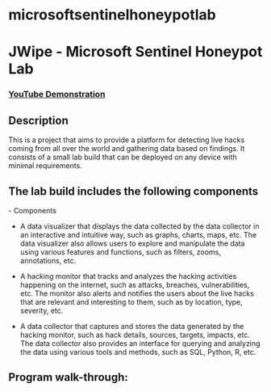 # microsoftsentinelhoneypotlab

<h1>JWipe - Microsoft Sentinel Honeypot Lab</h1>

 ### [YouTube Demonstration](https://youtu.be/7eJexJVCqJo)

<h2>Description</h2>
This is a project that aims to provide a platform for detecting live hacks coming from all over the world and gathering data based on findings. It consists of a small lab build that can be deployed on any device with minimal requirements. 
<br />


<h2>The lab build includes the following components</h2>
- Components

- A data visualizer that displays the data collected by the data collector in an interactive and intuitive way, such as graphs, charts, maps, etc. The data visualizer also allows users to explore and manipulate the data using various features and functions, such as filters, zooms, annotations, etc.

- A hacking monitor that tracks and analyzes the hacking activities happening on the internet, such as attacks, breaches, vulnerabilities, etc. The monitor also alerts and notifies the users about the live hacks that are relevant and interesting to them, such as by location, type, severity, etc.

- A data collector that captures and stores the data generated by the hacking monitor, such as hack details, sources, targets, impacts, etc. The data collector also provides an interface for querying and analyzing the data using various tools and methods, such as SQL, Python, R, etc.

<h2>Program walk-through:</h2>
<!--
<p align="center">
Launch the utility: <br/>
<img src="https://i.imgur.com/62TgaWL.png" height="80%" width="80%" alt="Disk Sanitization Steps"/>
<br />
<br />
Select the disk:  <br/>
<img src="https://i.imgur.com/tcTyMUE.png" height="80%" width="80%" alt="Disk Sanitization Steps"/>
<br />
<br />
Enter the number of passes: <br/>
<img src="https://i.imgur.com/nCIbXbg.png" height="80%" width="80%" alt="Disk Sanitization Steps"/>
<br />
<br />
Confirm your selection:  <br/>
<img src="https://i.imgur.com/cdFHBiU.png" height="80%" width="80%" alt="Disk Sanitization Steps"/>
<br />
<br />
Wait for process to complete (may take some time):  <br/>
<img src="https://i.imgur.com/JL945Ga.png" height="80%" width="80%" alt="Disk Sanitization Steps"/>
<br />
<br />
Sanitization complete:  <br/>
<img src="https://i.imgur.com/K71yaM2.png" height="80%" width="80%" alt="Disk Sanitization Steps"/>
<br />
<br />
Observe the wiped disk:  <br/>
<img src="https://i.imgur.com/AeZkvFQ.png" height="80%" width="80%" alt="Disk Sanitization Steps"/>
</p>
--!>
<!--
 ```diff
- text in red
+ text in green
! text in orange
# text in gray
@@ text in purple (and bold)@@
```
--!>
